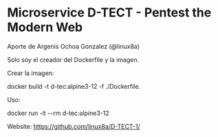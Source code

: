 # Microservice D-TECT - Pentest the Modern Web

Aporte de Argenis Ochoa Gonzalez (@linux8a)

Solo soy el creador del Dockerfile y la imagen.

Crear la imagen:

docker build -t d-tec:alpine3-12 -f ./Dockerfile.

Uso:

docker run -it --rm d-tec:alpine3-12


Website:
https://github.com/linux8a/D-TECT-1/
